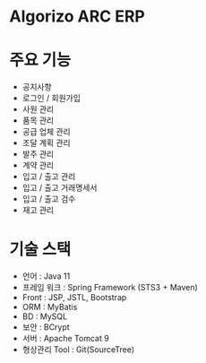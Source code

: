 
# Algorizo ARC ERP

# 주요 기능
- 공지사항
- 로그인 / 회원가입
- 사원 관리
- 품목 관리
- 공급 업체 관리
- 조달 계획 관리
- 발주 관리
- 계약 관리
- 입고 / 출고 관리
- 입고 / 출고 거래명세서
- 입고 / 출고 검수
- 재고 관리

# 기술 스택
- 언어 : Java 11
- 프레임 워크 : Spring Framework (STS3 + Maven)
- Front : JSP, JSTL, Bootstrap
- ORM : MyBatis
- BD : MySQL
- 보안 : BCrypt
- 서버 : Apache Tomcat 9
- 형상관리 Tool : Git(SourceTree)
